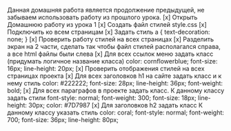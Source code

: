 Данная домашняя работа является продолжение предыдущей, не забываем использовать работу из прошлого урока.
[x] Открыть Домашнюю работу из урока 1
[x] Создать файл стилей style.css
[x] Подключить ко всем страницам
[x] Задать стиль a { text-decoration: none; }
[x] Проверить работу стилей на всех страницах
[x] Разделить экран на 2 части, сделать так чтобы файл стилей располагался справа, а все html файлы были слева
[x] Для всех ссылок меню задать класс (придумать логичное название класса) color: cornflowerblue; font-size: 16px; line-height: 20px;
[x] Проверить отображения стилей на всех страницах проекта
[x] Для всех заголовков h1 на сайте задать класс и к нему стиль color: #222222; font-size: 28px; line-height: 36px; font-weight: bold;
[x] Для всех параграфов в проекте задать класс. К данному классу задать стили font-style: normal; font-weight: 300; font-size: 18px; line-height: 30px; color: #7D7987
[x] Для заголовков h2 задать класс К данному классу указать стиль color: coral; font-style: normal; font-weight: 700; font-size: 36px; line-height: 80px;